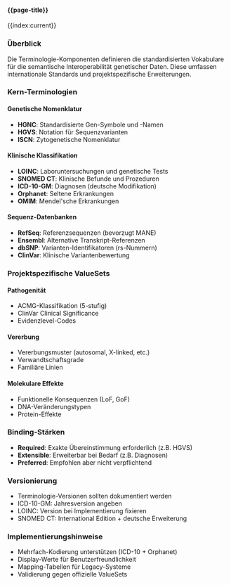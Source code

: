 #### {{page-title}}

{{index:current}}

### Überblick

Die Terminologie-Komponenten definieren die standardisierten Vokabulare für die semantische Interoperabilität genetischer Daten. Diese umfassen internationale Standards und projektspezifische Erweiterungen.

### Kern-Terminologien

#### Genetische Nomenklatur
- **HGNC**: Standardisierte Gen-Symbole und -Namen
- **HGVS**: Notation für Sequenzvarianten
- **ISCN**: Zytogenetische Nomenklatur

#### Klinische Klassifikation
- **LOINC**: Laboruntersuchungen und genetische Tests
- **SNOMED CT**: Klinische Befunde und Prozeduren
- **ICD-10-GM**: Diagnosen (deutsche Modifikation)
- **Orphanet**: Seltene Erkrankungen
- **OMIM**: Mendel'sche Erkrankungen

#### Sequenz-Datenbanken
- **RefSeq**: Referenzsequenzen (bevorzugt MANE)
- **Ensembl**: Alternative Transkript-Referenzen
- **dbSNP**: Varianten-Identifikatoren (rs-Nummern)
- **ClinVar**: Klinische Variantenbewertung

### Projektspezifische ValueSets

#### Pathogenität
- ACMG-Klassifikation (5-stufig)
- ClinVar Clinical Significance
- Evidenzlevel-Codes

#### Vererbung
- Vererbungsmuster (autosomal, X-linked, etc.)
- Verwandtschaftsgrade
- Familiäre Linien

#### Molekulare Effekte
- Funktionelle Konsequenzen (LoF, GoF)
- DNA-Veränderungstypen
- Protein-Effekte

### Binding-Stärken

- **Required**: Exakte Übereinstimmung erforderlich (z.B. HGVS)
- **Extensible**: Erweiterbar bei Bedarf (z.B. Diagnosen)
- **Preferred**: Empfohlen aber nicht verpflichtend

### Versionierung

- Terminologie-Versionen sollten dokumentiert werden
- ICD-10-GM: Jahresversion angeben
- LOINC: Version bei Implementierung fixieren
- SNOMED CT: International Edition + deutsche Erweiterung

### Implementierungshinweise

- Mehrfach-Kodierung unterstützen (ICD-10 + Orphanet)
- Display-Werte für Benutzerfreundlichkeit
- Mapping-Tabellen für Legacy-Systeme
- Validierung gegen offizielle ValueSets